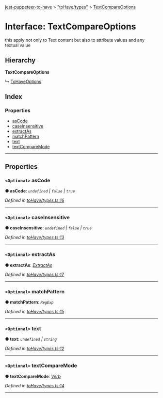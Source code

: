 [jest-puppeteer-to-have](../README.md) > ["toHave/types"](../modules/_tohave_types_.md) > [TextCompareOptions](../interfaces/_tohave_types_.textcompareoptions.md)

# Interface: TextCompareOptions

this apply not only to Text content but also to attribute values and any textual value

## Hierarchy

**TextCompareOptions**

↳  [ToHaveOptions](_tohave_types_.tohaveoptions.md)

## Index

### Properties

* [asCode](_tohave_types_.textcompareoptions.md#ascode)
* [caseInsensitive](_tohave_types_.textcompareoptions.md#caseinsensitive)
* [extractAs](_tohave_types_.textcompareoptions.md#extractas)
* [matchPattern](_tohave_types_.textcompareoptions.md#matchpattern)
* [text](_tohave_types_.textcompareoptions.md#text)
* [textCompareMode](_tohave_types_.textcompareoptions.md#textcomparemode)

---

## Properties

<a id="ascode"></a>

### `<Optional>` asCode

**● asCode**: *`undefined` \| `false` \| `true`*

*Defined in [toHave/types.ts:16](https://github.com/cancerberoSgx/jest-puppeteer-to-have/blob/77ec3b4/src/toHave/types.ts#L16)*

___
<a id="caseinsensitive"></a>

### `<Optional>` caseInsensitive

**● caseInsensitive**: *`undefined` \| `false` \| `true`*

*Defined in [toHave/types.ts:13](https://github.com/cancerberoSgx/jest-puppeteer-to-have/blob/77ec3b4/src/toHave/types.ts#L13)*

___
<a id="extractas"></a>

### `<Optional>` extractAs

**● extractAs**: *[ExtractAs](../modules/_tohave_types_.md#extractas)*

*Defined in [toHave/types.ts:17](https://github.com/cancerberoSgx/jest-puppeteer-to-have/blob/77ec3b4/src/toHave/types.ts#L17)*

___
<a id="matchpattern"></a>

### `<Optional>` matchPattern

**● matchPattern**: *`RegExp`*

*Defined in [toHave/types.ts:15](https://github.com/cancerberoSgx/jest-puppeteer-to-have/blob/77ec3b4/src/toHave/types.ts#L15)*

___
<a id="text"></a>

### `<Optional>` text

**● text**: *`undefined` \| `string`*

*Defined in [toHave/types.ts:12](https://github.com/cancerberoSgx/jest-puppeteer-to-have/blob/77ec3b4/src/toHave/types.ts#L12)*

___
<a id="textcomparemode"></a>

### `<Optional>` textCompareMode

**● textCompareMode**: *[Verb](../modules/_tohave_types_.md#verb)*

*Defined in [toHave/types.ts:14](https://github.com/cancerberoSgx/jest-puppeteer-to-have/blob/77ec3b4/src/toHave/types.ts#L14)*

___

